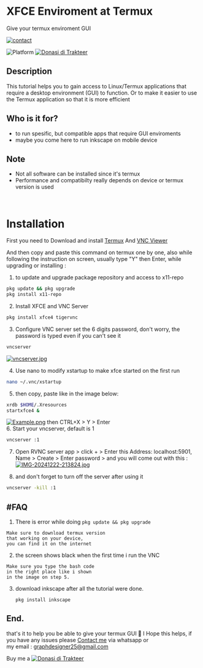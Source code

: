 # XFCE Enviroment at Termux
Give your termux enviroment GUI

[![contact](https://img.shields.io/badge/contact-green?style=flat)](085735101561)

![Platform](https://img.shields.io/badge/Platform-Termux-blue?style=flat)
[![Donasi di Trakteer](https://img.shields.io/badge/$-Donate-red?style=flat)](https://trakteer.id/novan245)

## Description
This tutorial helps you to gain access to Linux/Termux applications that require a desktop environment (GUI) to function.
Or to make it easier to use the Termux application so that it is more efficient

## Who is it for?
* to run spesific, but compatible apps that require GUI enviroments
* maybe you come here to run inkscape on mobile device

## Note
* Not all software can be installed since it's termux
* Performance and compatibilty really depends on device or termux version is used
<br>

# Installation

<p>First you need to Download and install <a href="https://play.google.com/store/apps/details?id=com.termux">Termux</a> And <a href="https://play.google.com/store/apps/details?id=com.realvnc.viewer.android">VNC Viewer</a> </p>

And then copy and paste this command on termux one by one, also while following the instruction on screen, usually type "Y" then Enter, while upgrading or installing  :
<br>
1. to update and upgrade package repository
   and access to x11-repo
```bash
pkg update && pkg upgrade
pkg install x11-repo
```

2. Install XFCE and VNC Server
```bash
pkg install xfce4 tigervnc
```
3. Configure VNC server
set the 6 digits password,
don't worry, the password is typed even if you can't see it
```bash
vncserver
```
[![vncserver.jpg](https://i.postimg.cc/59XrPcvs/IMG-20241223-102553.jpg)](https://postimg.cc/Yjw89sdF)

4. Use nano to modify xstartup to make xfce started on the first run
```bash
nano ~/.vnc/xstartup
```
5. then copy, paste like in the image below:
```bash
xrdb $HOME/.Xresources
startxfce4 &
```
[![Example.png](https://i.postimg.cc/2jgKMH7r/IMG-20241223-102655.jpg)](https://postimg.cc/Hj4z79Nh)
then CTRL+X > Y > Enter
<br>
6. Start your vncserver, default is 1
```bash
vncserver :1
```

7. Open RVNC server app > click + > Enter this Address: localhost:5901, Name > Create > Enter password > and you will come out with this :
[![IMG-20241222-213824.jpg](https://i.postimg.cc/h4pf44ns/IMG-20241222-213824.jpg)](https://postimg.cc/kDRnfmBR)

8. and don't forget to turn off the server after using it
```bash
vncserver -kill :1
```

## #FAQ 
1. There is error while doing `pkg update && pkg upgrade`
 ```
 Make sure to download termux version
 that working on your device,
 you can find it on the internet
 ```
2. the screen shows black when the first time i run the VNC
```
Make sure you type the bash code
in the right place like i shown
in the image on step 5.
```

3. download inkscape after all the tutorial were done.
   ```
   pkg install inkscape
   ```

## End.
that's it to help you be able to give your termux GUI 🎉
I Hope this helps, if you have any issues please <a href="">Contact me</a> via whatsapp or
<br>
my email : graphdesigner25@gmail.com

Buy me a [![Donasi di Trakteer](https://img.shields.io/badge/Cendol-red?style=flat)](https://trakteer.id/novan245)
